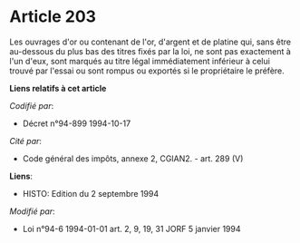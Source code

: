 # Article 203

Les ouvrages d'or ou contenant de l'or, d'argent et de platine qui, sans être au-dessous du plus bas des titres fixés par la
loi, ne sont pas exactement à l'un d'eux, sont marqués au titre légal immédiatement inférieur à celui trouvé par l'essai ou
sont rompus ou exportés si le propriétaire le préfère.

**Liens relatifs à cet article**

_Codifié par_:

  - Décret n°94-899 1994-10-17

_Cité par_:

  - Code général des impôts, annexe 2, CGIAN2. - art. 289 (V)

**Liens**:

  - HISTO: Edition du 2 septembre 1994

_Modifié par_:

  - Loi n°94-6 1994-01-01 art. 2, 9, 19, 31 JORF 5 janvier 1994
